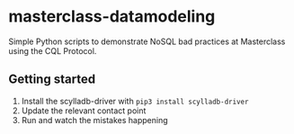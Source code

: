 # masterclass-datamodeling

Simple Python scripts to demonstrate NoSQL bad practices at Masterclass using the CQL Protocol.

## Getting started

1. Install the scylladb-driver with `pip3 install scylladb-driver`
2. Update the relevant contact point
3. Run and watch the mistakes happening
